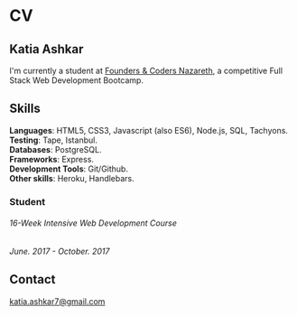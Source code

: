 # CV

## Katia Ashkar

I'm currently a student at [Founders & Coders Nazareth](http://www.foundersandcoders.com/), a competitive Full Stack Web Development Bootcamp.

## Skills
**Languages**: HTML5, CSS3, Javascript (also ES6), Node.js, SQL, Tachyons.                                         
**Testing**: Tape, Istanbul.                                             
**Databases**: PostgreSQL.                                                               
**Frameworks**: Express.                                      
**Development Tools**: Git/Github.                                                            
**Other skills**: Heroku, Handlebars.

### Student
###### 16-Week Intensive Web Development Course
*June. 2017 - October. 2017*

## Contact
katia.ashkar7@gmail.com
